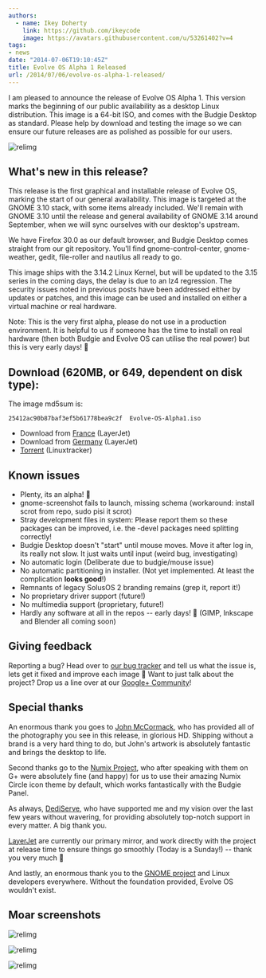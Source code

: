```yaml
---
authors:
  - name: Ikey Doherty
    link: https://github.com/ikeycode
    image: https://avatars.githubusercontent.com/u/53261402?v=4
tags:
- news
date: "2014-07-06T19:10:45Z"
title: Evolve OS Alpha 1 Released
url: /2014/07/06/evolve-os-alpha-1-released/
---
```


I am pleased to announce the release of Evolve OS Alpha 1. This version marks the beginning of our public availability as a desktop Linux distribution. 
This image is a 64-bit ISO, and comes with the Budgie Desktop as standard. Please help by download and testing the image so we can ensure our future 
releases are as polished as possible for our users.

<!--more-->

![relimg](https://solus-project.com/release_images/weather.png)

## What's new in this release?

This release is the first graphical and installable release of Evolve OS, marking the start of our general availability. This image is targeted at the GNOME 3.10 stack, with 
some items already included. We'll remain with GNOME 3.10 until the release and general availability of GNOME 3.14 around September, when we will sync ourselves with 
our desktop's upstream.

We have Firefox 30.0 as our default browser, and Budgie Desktop comes straight from our git repository. You'll find gnome-control-center, gnome-weather, gedit, file-roller 
and nautilus all ready to go.

This image ships with the 3.14.2 Linux Kernel, but will be updated to the 3.15 series in the coming days, the delay is due to an lz4 regression. The security issues noted in 
previous posts have been addressed either by updates or patches, and this image can be used and installed on either a virtual machine or real hardware.

Note: This is the very first alpha, please do not use in a production environment. It is helpful to us if someone has the time to install on real hardware (then both Budgie 
and Evolve OS can utilise the real power) but this is very early days! 🙂

## Download (620MB, or 649, dependent on disk type):

The image md5sum is:

```
25412ac90b87baf3ef5b61778bea9c2f  Evolve-OS-Alpha1.iso
```

* Download from [France](http://mirror6.layerjet.com/evolveos/images/Evolve-OS-Alpha1.iso) (LayerJet)
* Download from [Germany](http://mirror.layerjet.com/evolveos/images/Evolve-OS-Alpha1.iso) (LayerJet)
* [Torrent](http://linuxtracker.org/download.php?id=2df865bb11dbff33470b707a17dd2243fb55a750&f=Evolve-OS-Alpha1.iso.torrent&key=0) (Linuxtracker)

## Known issues

* Plenty, its an alpha! 🙂
* gnome-screenshot fails to launch, missing schema (workaround: install scrot from repo, sudo pisi it scrot)
* Stray development files in system: Please report them so these packages can be improved, i.e. the -devel packages need splitting correctly!
* Budgie Desktop doesn't "start" until mouse moves. Move it after log in, its really not slow. It just waits until input (weird bug, investigating)
* No automatic login (Deliberate due to budgie/mouse issue)
* No automatic partitioning in installer. (Not yet implemented. At least the complication **looks good**!)
* Remnants of legacy SolusOS 2 branding remains (grep it, report it!)
* No proprietary driver support (future!)
* No multimedia support (proprietary, future!)
* Hardly any software at all in the repos -- early days! 🙂 (GIMP, Inkscape and Blender all coming soon)

## Giving feedback

Reporting a bug? Head over to [our bug tracker](https://solus-project.com/project/os) and tell us what the issue is, lets get it fixed and improve each image 🙂 Want 
to just talk about the project? Drop us a line over at our [Google+ Community](https://plus.google.com/u/0/communities/103032596316713958671)!

## Special thanks

An enormous thank you goes to [John McCormack](https://plus.google.com/u/0/+JohnMcCormack/posts), who has provided all of the photography you see in this release, in 
glorious HD. Shipping without a brand is a very hard thing to do, but John's artwork is absolutely fantastic and brings the desktop to life.

Second thanks go to the [Numix Project](http://numixproject.org/), who after speaking with them on G+ were absolutely fine (and happy) for us to use their amazing 
Numix Circle icon theme by default, which works fantastically with the Budgie Panel.

As always, [DediServe](http://dediserve.com/), who have supported me and my vision over the last few years without wavering, for providing absolutely top-notch support 
in every matter. A big thank you.

[LayerJet](http://layerjet.com/) are currently our primary mirror, and work directly with the project at release time to ensure things go smoothly (Today is a Sunday!) -- thank 
you very much 🙂

And lastly, an enormous thank you to the [GNOME project](http://www.gnome.org/) and Linux developers everywhere. Without the foundation provided, Evolve OS 
wouldn't exist.

## Moar screenshots


![relimg](https://solus-project.com/release_images/firefox.png)

![relimg](https://solus-project.com/release_images/installer2.png)


![relimg](https://solus-project.com/release_images/menu.png)